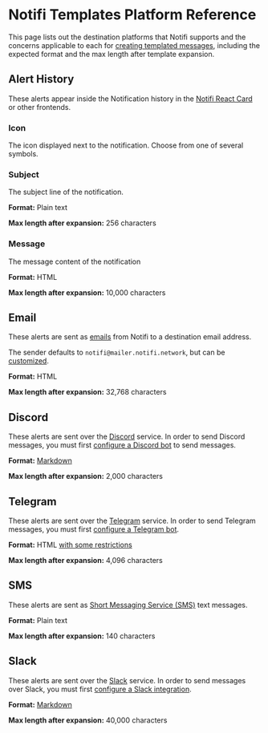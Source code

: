 # Notifi Templates Platform Reference

This page lists out the destination platforms that Notifi supports
and the concerns applicable to each for [creating templated messages](./index.md),
including the expected format and the max length after template expansion.

## Alert History

These alerts appear inside the Notification history in the [Notifi React Card](../alert-subscribe/react-card)
or other frontends.

### Icon

The icon displayed next to the notification. Choose from one of several symbols.

### Subject

The subject line of the notification.

**Format:** Plain text

**Max length after expansion:** 256 characters <!-- TODO: Check -->

### Message

The message content of the notification

**Format:** HTML

**Max length after expansion:** 10,000 characters

## Email

These alerts are sent as [emails](https://en.wikipedia.org/wiki/Email) from Notifi
to a destination email address.

The sender defaults to `notifi@mailer.notifi.network`, but can be
[customized](../target-setup/email-domain.md).

**Format:** HTML

**Max length after expansion:** 32,768 characters

## Discord

These alerts are sent over the [Discord](https://discord.com) service.
In order to send Discord messages, you must first [configure a Discord bot](../target-setup/discord-bot.md)
to send messages.

**Format:** [Markdown](https://support.discord.com/hc/en-us/articles/210298617-Markdown-Text-101-Chat-Formatting-Bold-Italic-Underline)

**Max length after expansion:** 2,000 characters

## Telegram

These alerts are sent over the [Telegram](https://telegram.org) service.
In order to send Telegram messages, you must first [configure a Telegram bot](../target-setup/tg-bot.md).

**Format:** HTML [with some restrictions](https://core.telegram.org/bots/api#html-style)

**Max length after expansion:** 4,096 characters

## SMS

These alerts are sent as [Short Messaging Service (SMS)](https://en.wikipedia.org/wiki/SMS) text messages.

**Format:** Plain text

**Max length after expansion:** 140 characters

## Slack

These alerts are sent over the [Slack](https://slack.com/) service.
In order to send messages over Slack, you must first [configure a Slack integration](../target-setup/slack-integration.md).

**Format:** [Markdown](https://slack.com/help/articles/202288908-Format-your-messages)

**Max length after expansion:** 40,000 characters